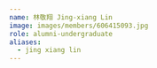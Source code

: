 ```yaml
---
name: 林敬翔 Jing-xiang Lin 
image: images/members/606415093.jpg 
role: alumni-undergraduate
aliases:
  - jing xiang lin
---
```

